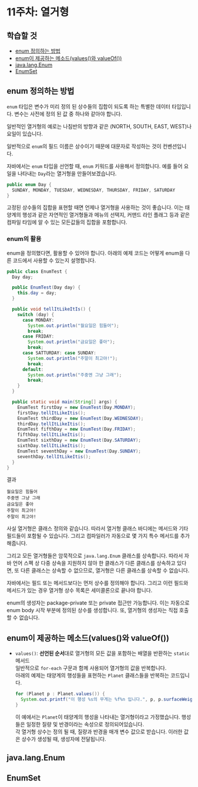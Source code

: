 # 11주차: 열거형

## 학습할 것

- [enum 정의하는 방법](#enum-정의하는-방법)
- [enum이 제공하는 메소드(values()와 valueOf())](#enum이-제공하는-메소드values와-valueof)
- [java.lang.Enum](#javalangenum)
- [EnumSet](#enumset)

## enum 정의하는 방법

`enum` 타입은 변수가 미리 정의 된 상수들의 집합이 되도록 하는 특별한 데이터 타입입니다. 변수는 사전에 정의 된 값 중 하나와 같아야 합니다.

일반적인 열거형의 예로는 나침반의 방향과 같은 (NORTH, SOUTH, EAST, WEST)나 요일이 있습니다.

일반적으로 `enum`의 필드 이름은 상수이기 때문에 대문자로 작성하는 것이 컨벤션입니다.

자바에서는 `enum` 타입을 선언할 때, `enum` 키워드를 사용해서 정의합니다. 예를 들어 요일을 나타내는 `Day`라는 열거형을 만들어보겠습니다.

```java
public enum Day {
  SUNDAY, MONDAY, TUESDAY, WEDNESDAY, THURSDAY, FRIDAY, SATURDAY
}
```

고정된 상수들의 집합을 표현할 때면 언제나 열거형을 사용하는 것이 좋습니다. 이는 태양계의 행성과 같은 자연적인 열거형들과 메뉴의 선택지, 커맨드 라인 플래그 등과 같은 컴파일 타임에 알 수 있는 모든값들의 집합을 포함합니다.

### enum의 활용

enum을 정의했다면, 활용할 수 있어야 합니다. 아래의 예제 코드는 어떻게 enum을 다른 코드에서 사용할 수 있는지 설명합니다.

```java
public class EnumTest {
  Day day;

  public EnumTest(Day day) {
    this.day = day;
  }

  public void tellItLikeItIs() {
    switch (day) {
      case MONDAY:
        System.out.println("월요일은 힘들어");
        break;
      case FRIDAY:
        System.out.println("금요일은 좋아");
        break;
      case SATTURDAY: case SUNDAY:
        System.out.println("주말이 최고야!");
        break;
      default:
        System.out.println("주중엔 그냥 그래");
        break;
    }
  }

  public static void main(String[] args) {
    EnumTest firstDay = new EnumTest(Day.MONDAY);
    firstDay.tellItLikeItis();
    EnumTest thirdDay = new EnumTest(Day.WEDNESDAY);
    thirdDay.tellItLikeItis();
    EnumTest fifthDay = new EnumTest(Day.FRIDAY);
    fifthDay.tellItLikeItis();
    EnumTest sixthDay = new EnumTest(Day.SATURDAY);
    sixthDay.tellItLikeItis();
    EnumTest seventhDay = new EnumTest(Day.SUNDAY);
    seventhDay.tellItLikeItis();
  }
}
```

결과

```text
월요일은 힘들어
주중엔 그냥 그래
금요일은 좋아
주말이 최고야!
주말이 최고야!
```

사실 열거형은 클래스 정의와 같습니다. 따라서 열거형 클래스 바디에는 메서드와 기타 필드들이 포함될 수 있습니다. 그리고 컴파일러가 자동으로 몇 가지 특수 메서드를 추가해줍니다.

그리고 모든 열거형들은 암묵적으로 `java.lang.Enum` 클래스를 상속합니다. 따라서 자바 언어 스펙 상 다중 상속을 지원하지 않아 한 클래스가 다른 클래스를 상속하고 있다면, 또 다른 클래스는 상속할 수 없으므로, 열거형은 다른 클래스를 상속할 수 없습니다.

자바에서는 필드 또는 메서드보다는 먼저 상수를 정의해야 합니다. 그리고 이런 필드와 메서드가 있는 경우 열거형 상수 목록은 세미콜론으로 끝나야 합니다.

enum의 생성자는 package-private 또는 private 접근만 가능합니다. 이는 자동으로 enum body 시작 부분에 정의된 상수를 생성합니다. 또, 열거형의 생성자는 직접 호출할 수 없습니다.

## enum이 제공하는 메소드(values()와 valueOf())

- `values()`: **선언된 순서**대로 열거형의 모든 값을 포함하는 배열을 반환하는 `static` 메서드  
   일반적으로 `for-each` 구문과 함께 사용되어 열거형의 값을 반복합니다.  
   아래의 예제는 태양계의 행성들을 표현하는 `Planet` 클래스들을 반복하는 코드입니다.

  ```java
  for (Planet p : Planet.values()) {
    System.out.printf("이 행성 %s의 무게는 %f%n 입니다.", p, p.surfaceWeight(mass));
  }
  ```

  이 예에서는 `Planet`이 태양계의 행성을 나타내는 열거형이라고 가정했습니다. 행성들은 일정한 질량 및 반경이라는 속성으로 정의되어있습니다.  
   각 열거형 상수는 정의 될 때, 질량과 반경을 매개 변수 값으로 받습니다. 이러한 값은 상수가 생성될 때, 생성자에 전달됩니다.

## java.lang.Enum

## EnumSet
